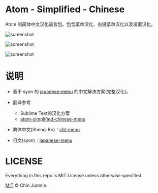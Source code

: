 # Atom - Simplified - Chinese

Atom 的简体中文汉化语言包。包含菜单汉化、右键菜单汉化以及设置汉化。

![screenshot](https://github.com/chinjunmin/atom-simplified-chinese/raw/master/img/screenshot.png)

![screenshot](https://github.com/chinjunmin/atom-simplified-chinese/raw/master/img/screenshot2.png)

![screenshot](https://github.com/chinjunmin/atom-simplified-chinese/raw/master/img/screenshot3.png)

# 说明

-   基于 syon 的 [japanese-menu](https://atom.io/packages/japanese-menu) 的中文解决方案(完整汉化)。

-   翻译参考

    -   Sublime Text的汉化方案
    -   [atom-simplified-chinese-menu](https://atom.io/packages/atom-simplified-chinese-menu)

-   繁体中文(Sheng-Bo)：[cht-menu](https://atom.io/packages/cht-menu)

-   日文(syon)：[japanese-menu](https://atom.io/packages/japanese-menu)

# LICENSE

Everything in this repo is MIT License unless otherwise specified.

[MIT](https://github.com/chinjunmin/atom-simplified-chinese/raw/master/LICENSE.md) © Chin Junmin.
